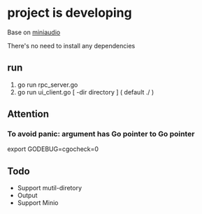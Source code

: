 # project is developing

Base on [miniaudio](https://github.com/dr-soft/miniaudio)  

There's no need to install any dependencies

## run

1. go run rpc_server.go
2. go run ui_client.go   [  -dir directory ] ( default  ./ )

## Attention
### To avoid panic: argument has Go pointer to Go pointer
export GODEBUG=cgocheck=0



## Todo

- Support mutil-diretory
- Output
- Support Minio
